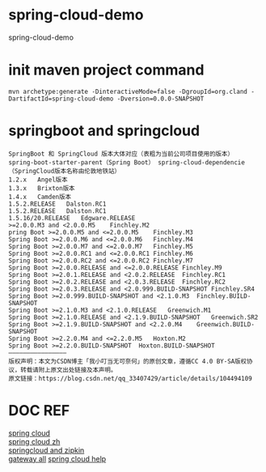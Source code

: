 # spring-cloud-demo
spring-cloud-demo

# init maven project command
```
mvn archetype:generate -DinteractiveMode=false -DgroupId=org.cland -DartifactId=spring-cloud-demo -Dversion=0.0.0-SNAPSHOT
```
# springboot and springcloud
```
SpringBoot 和 SpringCloud 版本大体对应（表粗为当前公司项目使用的版本）
spring-boot-starter-parent（Spring Boot）	spring-cloud-dependencie （SpringCloud版本名称由伦敦地铁站）
1.2.x	Angel版本
1.3.x	Brixton版本
1.4.x	Camden版本
1.5.2.RELEASE	Dalston.RC1
1.5.2.RELEASE	Dalston.RC1
1.5.16/20.RELEASE	Edgware.RELEASE
>=2.0.0.M3 and <2.0.0.M5	Finchley.M2
pring Boot >=2.0.0.M5 and <=2.0.0.M5	Finchley.M3
Spring Boot >=2.0.0.M6 and <=2.0.0.M6	Finchley.M4
Spring Boot >=2.0.0.M7 and <=2.0.0.M7	Finchley.M5
Spring Boot >=2.0.0.RC1 and <=2.0.0.RC1	Finchley.M6
Spring Boot >=2.0.0.RC2 and <=2.0.0.RC2	Finchley.M7
Spring Boot >=2.0.0.RELEASE and <=2.0.0.RELEASE	Finchley.M9
Spring Boot >=2.0.1.RELEASE and <2.0.2.RELEASE	Finchley.RC1
Spring Boot >=2.0.2.RELEASE and <2.0.3.RELEASE	Finchley.RC2
Spring Boot >=2.0.3.RELEASE and <2.0.999.BUILD-SNAPSHOT	Finchley.SR4
Spring Boot >=2.0.999.BUILD-SNAPSHOT and <2.1.0.M3	Finchley.BUILD-SNAPSHOT
Spring Boot >=2.1.0.M3 and <2.1.0.RELEASE	Greenwich.M1
Spring Boot >=2.1.0.RELEASE and <2.1.9.BUILD-SNAPSHOT	Greenwich.SR2
Spring Boot >=2.1.9.BUILD-SNAPSHOT and <2.2.0.M4	Greenwich.BUILD-SNAPSHOT
Spring Boot >=2.2.0.M4 and <=2.2.0.M5	Hoxton.M2
Spring Boot >=2.2.0.BUILD-SNAPSHOT	Hoxton.BUILD-SNAPSHOT
————————————————
版权声明：本文为CSDN博主「我小叮当无可奈何」的原创文章，遵循CC 4.0 BY-SA版权协议，转载请附上原文出处链接及本声明。
原文链接：https://blog.csdn.net/qq_33407429/article/details/104494109
```
# DOC REF
[spring cloud](https://docs.spring.io/spring-cloud/docs/Hoxton.SR10/reference/html/)<br>
[spring cloud zh](https://www.springcloud.cc/spring-cloud-greenwich.html)<br>
[springcloud and zipkin](https://blog.csdn.net/chengqiuming/article/details/80945082)<br>
[gateway all](https://blog.csdn.net/qq_29281307/article/details/90235261)
[spring cloud help](https://blog.csdn.net/maihilton/article/details/106462181?utm_medium=distribute.pc_relevant.none-task-blog-baidujs_title-0&spm=1001.2101.3001.4242)